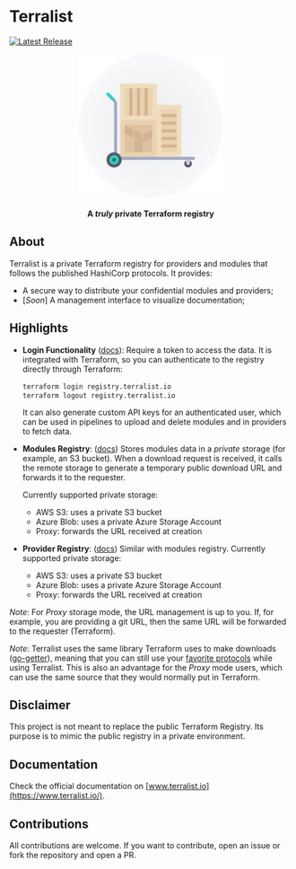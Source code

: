 <!-- markdownlint-configure-file {
  "MD013": {
    "code_blocks": false,
    "tables": false
  },
  "MD033": false,
  "MD041": false
} -->

# Terralist

[![Latest Release](https://img.shields.io/github/release/terralist/terralist.svg)](https://github.com/terralist/terralist/releases/latest)

<div align="center" markdown="1">
  <img alt="Terralist Logo" src="./static/terralist.png" />
  <br/><br/>
  <b>A <i>truly</i> private Terraform registry</b>
</div>

## About

Terralist is a private Terraform registry for providers and modules that follows the published HashiCorp protocols. It provides:
* A secure way to distribute your confidential modules and providers;
* [_Soon_] A management interface to visualize documentation;

## Highlights

* **Login Functionality** ([docs](https://www.terraform.io/docs/internals/login-protocol.html)): Require a token to access the data. It is integrated with Terraform, so you can authenticate to the registry directly through Terraform:
  ```
  terraform login registry.terralist.io
  terraform logout registry.terralist.io
  ```
  It can also generate custom API keys for an authenticated user, which can be used in pipelines to upload and delete modules and in providers to fetch data.

* **Modules Registry**: ([docs](https://www.terraform.io/docs/internals/module-registry-protocol.html)) Stores modules data in a *private* storage (for example, an S3 bucket). When a download request is received, it calls the remote storage to generate a temporary public download URL and forwards it to the requester.

  Currently supported private storage:
  * AWS S3: uses a private S3 bucket
  * Azure Blob: uses a private Azure Storage Account
  * Proxy: forwards the URL received at creation

* **Provider Registry**: ([docs](https://www.terraform.io/docs/internals/provider-registry-protocol.html)) Similar with modules registry.
  Currently supported private storage:
  * AWS S3: uses a private S3 bucket
  * Azure Blob: uses a private Azure Storage Account
  * Proxy: forwards the URL received at creation

_Note_: For _Proxy_ storage mode, the URL management is up to you. If, for example, you are providing a git URL, then the same URL will be forwarded to the requester (Terraform).

_Note_: Terralist uses the same library Terraform uses to make downloads ([go-getter](https://github.com/hashicorp/go-getter)), meaning that you can still use your [favorite protocols](https://github.com/hashicorp/go-getter#supported-protocols-and-detectors) while using Terralist. This is also an advantage for the _Proxy_ mode users, which can use the same source that they would normally put in Terraform.

## Disclaimer

This project is not meant to replace the public Terraform Registry. Its purpose is to mimic the public registry in a private environment.

## Documentation

Check the official documentation on [www.terralist.io](https://www.terralist.io/).

## Contributions

All contributions are welcome. If you want to contribute, open an issue or fork the repository and open a PR.
